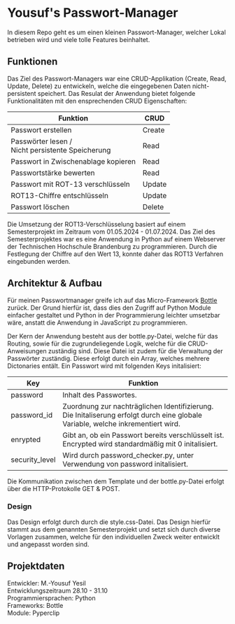 # Yousuf's Passwort-Manager
In diesem Repo geht es um einen kleinen Passwort-Manager, welcher Lokal betrieben wird und viele tolle Features beinhaltet. 
## Funktionen

Das Ziel des Passwort-Managers war eine CRUD-Applikation (Create, Read, Update, Delete) zu entwickeln, welche die eingegebenen Daten nicht-persistent speichert.
Das Resulat der Anwendung bietet folgende Funktionalitäten mit den ensprechenden CRUD Eigenschaften:

Funktion | CRUD 
--- | --- 
Passwort erstellen | Create
Passwörter lesen   /<br> Nicht persistente Speicherung | Read
Passwort in Zwischenablage kopieren | Read
Passwortstärke bewerten | Read
Passwort mit ROT-13 verschlüsseln | Update
ROT13-Chiffre entschlüsseln | Update
Passwort löschen | Delete


Die Umsetzung der ROT13-Verschlüsselung basiert auf einem Semesterprojekt im Zeitraum vom 01.05.2024 - 01.07.2024. Das Ziel des Semesterprojektes war es eine Anwendung in Python auf einem Webserver der Technischen Hochschule Brandenburg zu programmieren. Durch die Festlegung der Chiffre auf den Wert 13, konnte daher das ROT13 Verfahren eingebunden werden. 


## Architektur & Aufbau

Für meinen Passwortmanager greife ich auf das Micro-Framework [Bottle](https://github.com/bottlepy/bottle) zurück. Der Grund hierfür ist, dass dies den Zugriff auf Python Module einfacher gestaltet und Python in der Programmierung leichter umsetzbar wäre,
anstatt die Anwendung in JavaScript zu programmieren. 

Der Kern der Anwendung besteht aus der bottle.py-Datei, welche für das Routing, sowie für die zugrundeliegende Logik, welche für die CRUD-Anweisungen zuständig sind.
Diese Datei ist zudem für die Verwaltung der Passwörter zuständig.
Diese erfolgt durch ein Array, welches mehrere Dictonaries entält. Ein Passwort wird mit folgenden Keys initalisiert:



Key | Funktion 
--- | --- 
password | Inhalt des Passwortes.
password_id | Zuordnung zur nachträglichen Identifizierung.<br> Die Initaliserung erfolgt durch eine globale Variable, welche inkrementiert wird.
enrypted| Gibt an, ob ein Passwort bereits verschlüsselt ist. <br> Encrypted wird standardmäßig mit 0 initalisiert.
security_level | Wird durch password_checker.py, unter Verwendung von password initalisiert.

Die Kommunikation zwischen dem Template und der bottle.py-Datei erfolgt über die HTTP-Protokolle GET & POST.


### Design 
Das Design erfolgt durch durch die style.css-Datei. Das Design hierfür stammt aus dem genannten Semesterprojekt und setzt sich durch diverse Vorlagen zusammen, welche für den individuellen Zweck weiter entwicklt und angepasst worden sind.


## Projektdaten
Entwickler: M.-Yousuf Yesil <br>
Entwicklungszeitraum 28.10 - 31.10 <br>
Programmiersprachen: Python <br>
Frameworks: Bottle <br>
Module: Pyperclip


